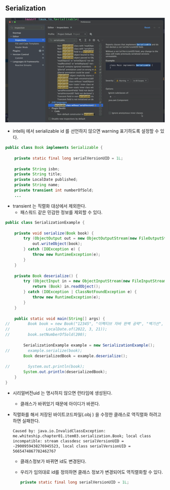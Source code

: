 

## Serialization



![스크린샷 2023-08-08 오후 2.13.42](../../../img/item03-01.png)

- intellij 에서 serializable id 를 선언하지 않으면 warning 표기하도록 설정할 수 있다.

~~~java
public class Book implements Serializable {

    private static final long serialVersionUID = 1L;

    private String isbn;
    private String title;
    private LocalDate published;
    private String name;
    private transient int numberOfSold;
    ...
~~~

- transient 는 직렬화 대상에서 제외한다.
  - 패스워드 같은 민감한 정보를 제외할 수 있다.

~~~java
public class SerializationExample {

    private void serialize(Book book) {
        try (ObjectOutput out = new ObjectOutputStream(new FileOutputStream("book.obj"))) {
            out.writeObject(book);
        } catch (IOException e) {
            throw new RuntimeException(e);
        }
    }

    private Book deserialize() {
        try (ObjectInput in = new ObjectInputStream(new FileInputStream("book.obj"))) {
            return (Book) in.readObject();
        } catch (IOException | ClassNotFoundException e) {
            throw new RuntimeException(e);
        }
    }

    public static void main(String[] args) {
//        Book book = new Book("12345", "이팩티브 자바 완벽 공략", "백기선",
//                LocalDate.of(2022, 3, 21));
//        book.setNumberOfSold(200);

        SerializationExample example = new SerializationExample();
//        example.serialize(book);
        Book deserializedBook = example.deserialize();

//        System.out.println(book);
        System.out.println(deserializedBook);
    }
}
~~~

- 시리얼버전uid 는 명시하지 않으면 런타임에 생성된다.
  - 클래스가 바뀌었기 때문에 아이디가 바뀐다.

- 직렬화를 해서 저장된 바이트코드파일(.obj ) 을 수정한 클래스로 역직렬화 하려고 하면 실패한다.

  ~~~
  Caused by: java.io.InvalidClassException: me.whiteship.chapter01.item03.serialization.Book; local class incompatible: stream classdesc serialVersionUID = -2900959438276945523, local class serialVersionUID = 5665474867782462767
  ~~~

  - 클래스정보가 바뀌면 id도 변경된다.

  - 우리가 임의대로 id를 정의하면 클래스 정보가 변경되어도 역직렬화할 수 있다.

    ~~~java
    private static final long serialVersionUID = 1L;
    ~~~

    





























